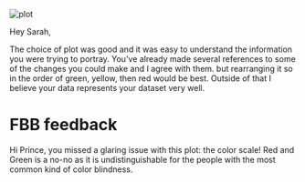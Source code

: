 ![plot](ses515.png)


Hey Sarah,

The choice of plot was good and it was easy to understand the information you were trying to portray. You've already made several references to some of the changes you could make and I agree with them.  but rearranging it so in the order of green, yellow, then red would be best. Outside of that I believe your data represents your dataset very well.

# FBB feedback

Hi Prince, you missed a glaring issue with this plot: the color scale! Red and Green is a no-no as it is undistinguishable for the people with the most common kind of color blindness.
